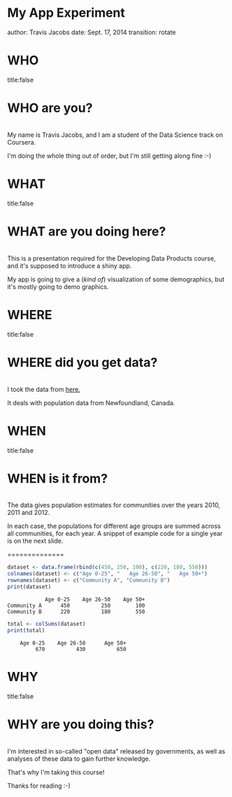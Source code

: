 My App Experiment
========================================================
author: Travis Jacobs
date: Sept. 17, 2014
transition: rotate

WHO
========================================================
title:false


<h1><b>WHO</b> are you?</h1>
<br>
My name is Travis Jacobs, and I am a student of the Data Science track on Coursera.   
   
I'm doing the whole thing out of order, but I'm still getting along fine :-)

WHAT
========================================================
title:false

<h1><b>WHAT</b> are you doing here?</h1>
<br>
This is a presentation required for the Developing Data Products course, and it's supposed to introduce a shiny app.   
   
My app is going to give a (*kind of*) visualization of some demographics, but it's mostly going to demo graphics.

WHERE
========================================================
title:false

<h1><b>WHERE</b> did you get data?</h1>
<br>
I took the data from <a href="http://opendata.gov.nl.ca/public/opendata/page/?page-id=datasets-tabular">here.</a>

It deals with population data from Newfoundland, Canada.

WHEN
===============
title:false

<h1><b>WHEN</b> is it from?</h1>
<br>
The data gives population estimates for communities over the years 2010, 2011 and 2012.

In each case, the populations for different age groups are summed across all communities, for each year.
A snippet of example code for a single year is on the next slide.

==============


```r
dataset <- data.frame(rbind(c(450, 250, 100), c(220, 180, 550)))
colnames(dataset) <- c("Age 0-25", "   Age 26-50", "   Age 50+")
rownames(dataset) <- c("Community A", "Community B")
print(dataset)
```

```
            Age 0-25    Age 26-50    Age 50+
Community A      450          250        100
Community B      220          180        550
```

```r
total <- colSums(dataset)
print(total)
```

```
    Age 0-25    Age 26-50      Age 50+ 
         670          430          650 
```

WHY
=============
title:false
<h1><b>WHY</b> are you doing this?</h1>
<br>
I'm interested in so-called "open data" released by governments, as well as analyses of these data to gain further knowledge. 

That's why I'm taking this course!


Thanks for reading :-)
